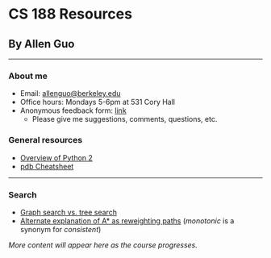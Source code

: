 # CS 188 Resources

## By Allen Guo

----

### About me 

* Email: <a href="mailto:allenguo@berkeley.edu">allenguo@berkeley.edu</a>
* Office hours: Mondays 5-6pm at 531 Cory Hall
* Anonymous feedback form: <a href="https://goo.gl/forms/3AAZMn7NO6vcJOcx1">link</a>
  * Please give me suggestions, comments, questions, etc.

### General resources

* [Overview of Python 2](https://learnxinyminutes.com/docs/python/)
* [pdb Cheatsheet](https://raw.githubusercontent.com/nblock/pdb-cheatsheet/master/pdb-cheatsheet.png)

----

### Search

* [Graph search vs. tree search](http://stackoverflow.com/a/15281447)
* [Alternate explanation of A* as reweighting paths](http://11011110.livejournal.com/135302.html) (*monotonic* is a synonym for *consistent*)

<!--

### CSPs and game trees

* [Alpha-beta pruning notes](http://web.cs.ucla.edu/~rosen/161/notes/alphabeta.html)
* [Alpha-beta pruning animation/practice](http://www-inst.eecs.berkeley.edu/~cs61b/fa14/ta-materials/apps/ab_tree_practice/index.html)

### MDPs and RL

* [Concise, formal introduction to MDPs and POMDPs](http://rll.berkeley.edu/deeprlcourse/docs/ng-thesis.pdf) (chapters 1-2 only)

### Probability

* [Intuition for Bayes' rule](https://betterexplained.com/articles/an-intuitive-and-short-explanation-of-bayes-theorem/)

### Bayes nets, HMMs, and ML

* [Backpropagation notes](https://www.willamette.edu/~gorr/classes/cs449/backprop.html)

-->

*More content will appear here as the course progresses.*

<!--
----

### Just for fun :^)

*Want to add something to this section? Email me your recommendations!*

* [The Turing test](https://en.wikipedia.org/wiki/Turing_test) and [the Chinese room argument](https://en.wikipedia.org/wiki/Chinese_room)
* [Superintelligence](https://en.wikipedia.org/wiki/Superintelligence), [existential risk](https://en.wikipedia.org/wiki/Existential_risk_from_artificial_general_intelligence), and [the paperclip maximizer](https://wiki.lesswrong.com/wiki/Paperclip_maximizer)
* Recommended short stories: Forster's ["The Machine Stops"](http://archive.ncsa.illinois.edu/prajlich/forster.html) and Asimov's ["The Last Question"](http://multivax.com/last_question.html)
* Recommended films: [A.I.](https://en.wikipedia.org/wiki/A.I._Artificial_Intelligence) and [Gattaca](http://www.imdb.com/title/tt0119177/)
-->
